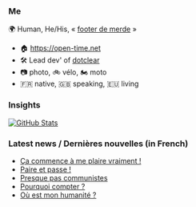### Me

🌍 Human, He/His, « [footer de merde](https://open-time.net/post/2013/07/17/La-veritable-histoire-du-Footer-de-merde-) » 
* 🏠 https://open-time.net 
* 🛠️ Lead dev' of [dotclear](https://git.dotclear.org/dev/dotclear)
* 📷 photo, 🚲 vélo, 🏍️ moto 
* 🇫🇷 native, 🇬🇧 speaking, 🇪🇺 living

### Insights

[![GitHub Stats](https://github-readme-stats-sigma-five.vercel.app/api?username=franck-paul)](https://github.com/franck-paul)

### Latest news / Dernières nouvelles (in French)

<!-- BLOG-POST-LIST:START -->
- [Ça commence à me plaire vraiment !](https://open-time.net/post/2024/03/07/Ca-commence-a-me-plaire-vraiment-)
- [Paire et passe !](https://open-time.net/post/2024/03/06/Paire-et-passe-)
- [Presque pas communistes](https://open-time.net/post/2024/03/05/Presque-pas-communistes)
- [Pourquoi compter ?](https://open-time.net/post/2024/03/04/Pourquoi-compter)
- [Où est mon humanité ?](https://open-time.net/post/2024/03/03/Ou-est-mon-humanite)
<!-- BLOG-POST-LIST:END -->
